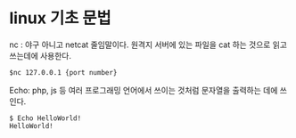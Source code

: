 # linux 기초 문법

nc : 야구 아니고 netcat 줄임말이다. 원격지 서버에 있는 파일을 cat 하는 것으로 읽고 쓰는데에 사용한다.

<pre><code>$nc 127.0.0.1 {port number}</code></pre>



Echo: php, js 등 여러 프로그래밍 언어에서 쓰이는 것처럼 문자열을 출력하는 데에 쓰인다. 

<pre><code>$ Echo HelloWorld!
HelloWorld!
</code></pre>













